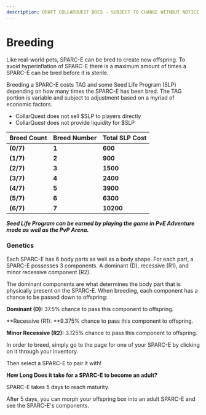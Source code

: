 ```yaml
---
description: DRAFT COLLARQUEST DOCS - SUBJECT TO CHANGE WITHOUT NOTICE.
---
```


# Breeding

Like real-world pets, SPARC-E can be bred to create new offspring. To avoid hyperinflation of SPARC-E there is a maximum amount of times a SPARC-E can be bred before it is sterile.

Breeding a SPARC-E costs TAG and some Seed Life Program (SLP) depending on how many times the SPARC-E has been bred. The TAG portion is variable and subject to adjustment based on a myriad of economic factors.

* CollarQuest does not sell $SLP to players directly
* CollarQuest does not provide liquidity for $SLP

| **Breed Count** | **Breed Number** | **Total SLP Cost** |
| --------------- | ---------------- | ------------------ |
| **(0/7)**       | **1**            | **600**            |
| **(1/7)**       | **2**            | **900**            |
| **(2/7)**       | **3**            | **1500**           |
| **(3/7)**       | **4**            | **2400**           |
| **(4/7)**       | **5**            | **3900**           |
| **(5/7)**       | **6**            | **6300**           |
| **(6/7)**       | **7**            | **10200**          |

_**Seed Life Program can be earned by playing the game in PvE Adventure mode as well as the PvP Arena.**_

### **Genetics**

Each SPARC-E has 6 body parts as well as a body shape. For each part, a SPARC-E possesses 3 components. A dominant (D), recessive (R1), and minor recessive component (R2).

The dominant components are what determines the body part that is physically present on the SPARC-E. When breeding, each component has a chance to be passed down to offspring:

**Dominant (D):** 37.5% chance to pass this component to offspring.

**Recessive (R1): **9.375% chance to pass this component to offspring.

**Minor Recessive (R2):** 3.125% chance to pass this component to offspring.

In order to breed, simply go to the page for one of your SPARC-E by clicking on it through your inventory.

Then select a SPARC-E to pair it with!

**How Long Does it take for a SPARC-E to become an adult?**

SPARC-E takes 5 days to reach maturity.

After 5 days, you can morph your offspring box into an adult SPARC-E and see the SPARC-E's components.
